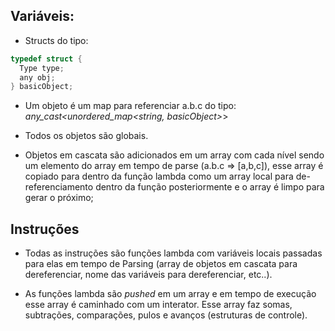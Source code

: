 ## Variáveis:

* Structs do tipo:
```Cpp
typedef struct {
  Type type;
  any obj;
} basicObject;
```

* Um objeto é um map para referenciar a.b.c do tipo: 
*any_cast<unordered_map<string, basicObject>*>

* Todos os objetos são globais.

* Objetos em cascata são adicionados em um array com cada nível sendo um elemento do array em tempo de parse (a.b.c => [a,b,c]), esse array é copiado para dentro da função lambda como um array local para de-referenciamento dentro da função posteriormente e o array é limpo para gerar o próximo;

## Instruções

* Todas as instruções são funções lambda com variáveis locais passadas para elas em tempo de Parsing (array de objetos em cascata para dereferenciar, nome das variáveis para dereferenciar, etc..).

* As funções lambda são _pushed_ em um array e em tempo de execução esse array é caminhado com um interator. Esse array faz somas, subtrações, comparações, pulos e avanços (estruturas de controle).

  